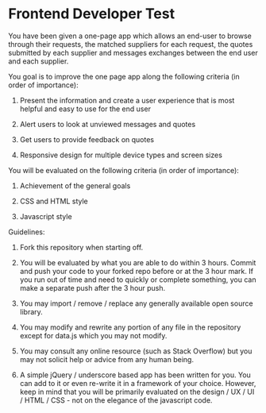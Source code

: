 Frontend Developer Test
=============

You have been given a one-page app which allows an end-user to browse through their requests, the matched suppliers for each request, the quotes submitted by each supplier and messages exchanges between the end user and each supplier. 



You goal is to improve the one page app along the following criteria (in order of importance): 

1. Present the information and create a user experience that is most helpful and easy to use for the end user

2. Alert users to look at unviewed messages and quotes 

3. Get users to provide feedback on quotes 

4. Responsive design for multiple device types and screen sizes



You will be evaluated on the following criteria (in order of importance): 

1. Achievement of the general goals

2. CSS and HTML style 

3. Javascript style 



Guidelines: 

1. Fork this repository when starting off. 

2. You will be evaluated by what you are able to do within 3 hours. Commit and push your code to your forked repo before or at the 3 hour mark. If you run out of time and need to quickly or complete something, you can make a separate push after the 3 hour push.

3. You may import / remove / replace any generally available open source library.

4. You may modify and rewrite any portion of any file in the repository except for data.js which you may not modify.

5. You may consult any online resource (such as Stack Overflow) but you may not solicit help or advice from any human being. 

6. A simple jQuery / underscore based app has been written for you. You can add to it or even re-write it in a framework of your choice. However, keep in mind that you will be primarily evaluated on the design / UX / UI / HTML / CSS - not on the elegance of the javascript code.


